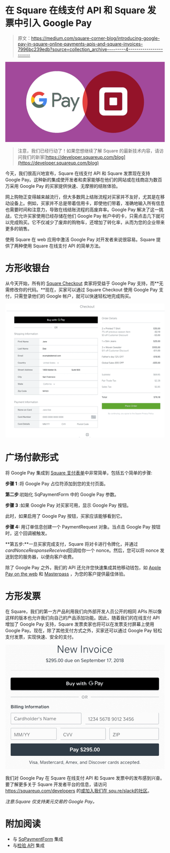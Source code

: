 # 在 Square 在线支付 API 和 Square 发票中引入 Google Pay

> 原文：<https://medium.com/square-corner-blog/introducing-google-pay-in-square-online-payments-apis-and-square-invoices-7996bc239edb?source=collection_archive---------4----------------------->

![](img/81aa4089b16a67860cb0d838b4595701.png)

> 注意，我们已经行动了！如果您想继续了解 Square 的最新技术内容，请访问我们的新家[https://developer.squareup.com/blog](https://developer.squareup.com/blog)

今天，我们很高兴地宣布，Square 在线支付 API 和 Square 发票现在支持 Google Pay。这种新的集成使开发者和卖家能够在他们的网站或在线商店为数百万采用 Google Pay 的买家提供快速、无摩擦的结账体验。

网上购物正变得越来越流行，但大多数网上结账流程对买家并不友好，尤其是在移动设备上。例如，买家并不总是带着信用卡，即使他们带着，准确地输入所有信息也需要时间和注意力，导致在线结账流程的高废弃率。Google Pay 解决了这一挑战，它允许买家使用已经存储在他们 Google Pay 帐户中的卡，只需点击几下就可以完成购买。它不仅减少了废弃的购物车，还增加了转化率，从而为您的企业带来更多的销售。

使用 Square 在 web 应用中激活 Google Pay 对开发者来说很容易。Square 提供了两种使用 Square 在线支付 API 的简单方法。

# 方形收银台

从今天开始，所有的 [Square Checkout](https://docs.connect.squareup.com/payments/checkout/overview) 卖家将受益于 Google Pay 支持，而**无需修改你的代码。**现在，买家可以通过 Square Checkout 使用 Google Pay 支付，只需登录他们的 Google 帐户，就可以快速轻松地完成购买。

![](img/b815745403201e6ae89f37dff553dc42.png)

# 广场付款形式

将 Google Pay 集成到 [Square 支付表单](https://docs.connect.squareup.com/payments/sqpaymentform/sqpaymentform-overview)中非常简单，包括五个简单的步骤:

**步骤 1** :将 Google Pay 占位符添加到您的支付页面。

**第二步**:初始化 SqPaymentForm 中的 Google Pay 参数。

**步骤 3** :如果 Google Pay 对买家可用，显示 Google Pay 按钮。

此时，如果启用了 Google Pay 按钮，买家应该能够看到它。

**步骤 4:** 用订单信息创建一个 PaymentRequest 对象。当点击 Google Pay 按钮时，这个回调被触发。

**第五步:**一旦买家完成支付，Square 将对卡进行令牌化，并通过*cardNonceResponseReceived*回调给你一个 nonce。然后，您可以将 nonce 发送到您的服务器，以便向客户收费。

除了 Google Pay 之外，我们的 API 还允许您快速集成其他移动钱包，如 [Apple Pay on the web](https://docs.connect.squareup.com/payments/sqpaymentform/config-apple-pay-web) 和 [Masterpass](https://docs.connect.squareup.com/payments/sqpaymentform/config-masterpass-web) ，为您的客户提供最佳体验。

# 方形发票

在 Square，我们的第一方产品利用我们向外部开发人员公开的相同 APIs 所以像这样的版本也允许我们向自己的产品添加功能。因此，随着我们的在线支付 API 增加了 Google Pay 支持，Square 发票卖家也将可以在发票支付屏幕上使用 Google Pay。现在，除了其他支付方式之外，买家还可以通过 Google Pay 轻松支付发票，实现快速、安全的支付。

![](img/23f5fbffd38c68784cd5281746fee0b2.png)

我们对 Google Pay 在 Square 在线支付 API 和 Square 发票中的发布感到兴奋。要了解更多关于 Square 开发者平台的信息，请访问 https://squareup.com/developers 的[或加入我们在 squ.re/slack](https://squareup.com/developers)[的社区](http://squ.re/slack)。

*注意:Square 仅支持美元交易的 Google Pay。*

# 附加阅读

*   与 [SqPaymentForm](https://docs.connect.squareup.com/payments/sqpaymentform/sqpaymentform-overview) 集成
*   与[检验 API](https://docs.connect.squareup.com/payments/checkout/overview) 集成
